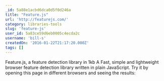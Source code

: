 ```yaml
---
_id: 5a88e1acbd6dca0d5f0d246a
title: "Feature.js"
url: 'http://featurejs.com/'
category: libraries-tools
slug: 'feature-js'
user_id: 5a83ce59d6eb0005c4ecda2c
username: 'bill-s'
createdOn: '2016-01-22T21:17:20.000Z'
tags: []
---
```


Feature.js, a feature detection library in 1kb
A Fast, simple and lightweight browser feature detection library written in plain JavaScript. Try it by opening this page in different browsers and seeing the results:
